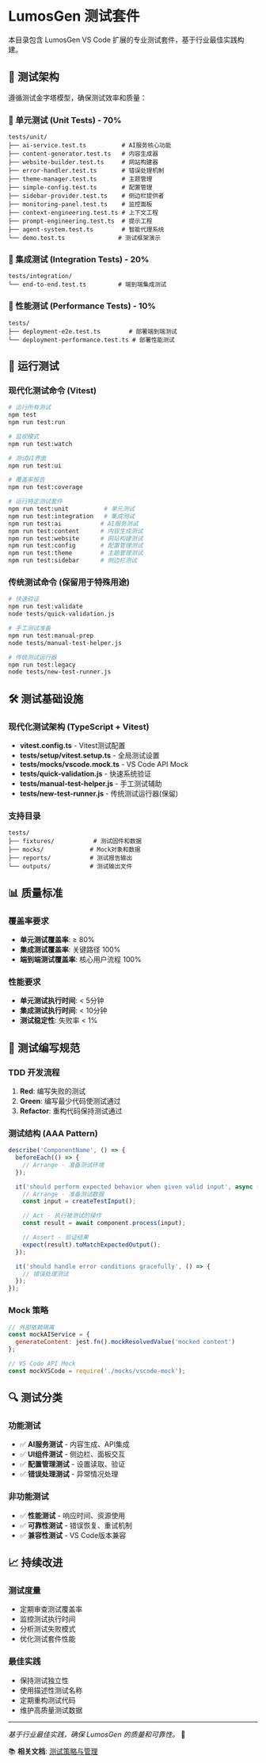 # LumosGen 测试套件

本目录包含 LumosGen VS Code 扩展的专业测试套件，基于行业最佳实践构建。

## 📐 测试架构

遵循测试金字塔模型，确保测试效率和质量：

### 🔬 单元测试 (Unit Tests) - 70%
```
tests/unit/
├── ai-service.test.ts          # AI服务核心功能
├── content-generator.test.ts   # 内容生成器
├── website-builder.test.ts     # 网站构建器
├── error-handler.test.ts       # 错误处理机制
├── theme-manager.test.ts       # 主题管理
├── simple-config.test.ts       # 配置管理
├── sidebar-provider.test.ts    # 侧边栏提供者
├── monitoring-panel.test.ts    # 监控面板
├── context-engineering.test.ts # 上下文工程
├── prompt-engineering.test.ts  # 提示工程
├── agent-system.test.ts        # 智能代理系统
└── demo.test.ts               # 测试框架演示
```

### 🔗 集成测试 (Integration Tests) - 20%
```
tests/integration/
└── end-to-end.test.ts         # 端到端集成测试
```

### 🎯 性能测试 (Performance Tests) - 10%
```
tests/
├── deployment-e2e.test.ts        # 部署端到端测试
└── deployment-performance.test.ts # 部署性能测试
```

## 🚀 运行测试

### 现代化测试命令 (Vitest)
```bash
# 运行所有测试
npm test
npm run test:run

# 监视模式
npm run test:watch

# 测试UI界面
npm run test:ui

# 覆盖率报告
npm run test:coverage

# 运行特定测试套件
npm run test:unit          # 单元测试
npm run test:integration   # 集成测试
npm run test:ai           # AI服务测试
npm run test:content      # 内容生成测试
npm run test:website      # 网站构建测试
npm run test:config       # 配置管理测试
npm run test:theme        # 主题管理测试
npm run test:sidebar      # 侧边栏测试
```

### 传统测试命令 (保留用于特殊用途)
```bash
# 快速验证
npm run test:validate
node tests/quick-validation.js

# 手工测试准备
npm run test:manual-prep
node tests/manual-test-helper.js

# 传统测试运行器
npm run test:legacy
node tests/new-test-runner.js
```

## 🛠️ 测试基础设施

### 现代化测试架构 (TypeScript + Vitest)
- **vitest.config.ts** - Vitest测试配置
- **tests/setup/vitest.setup.ts** - 全局测试设置
- **tests/mocks/vscode.mock.ts** - VS Code API Mock
- **tests/quick-validation.js** - 快速系统验证
- **tests/manual-test-helper.js** - 手工测试辅助
- **tests/new-test-runner.js** - 传统测试运行器(保留)

### 支持目录
```
tests/
├── fixtures/           # 测试固件和数据
├── mocks/             # Mock对象和数据
├── reports/           # 测试报告输出
└── outputs/           # 测试输出文件
```

## 📊 质量标准

### 覆盖率要求
- **单元测试覆盖率**: ≥ 80%
- **集成测试覆盖率**: 关键路径 100%
- **端到端测试覆盖率**: 核心用户流程 100%

### 性能要求
- **单元测试执行时间**: < 5分钟
- **集成测试执行时间**: < 10分钟
- **测试稳定性**: 失败率 < 1%

## 📝 测试编写规范

### TDD 开发流程
1. **Red**: 编写失败的测试
2. **Green**: 编写最少代码使测试通过
3. **Refactor**: 重构代码保持测试通过

### 测试结构 (AAA Pattern)
```javascript
describe('ComponentName', () => {
  beforeEach(() => {
    // Arrange - 准备测试环境
  });

  it('should perform expected behavior when given valid input', async () => {
    // Arrange - 准备测试数据
    const input = createTestInput();

    // Act - 执行被测试的操作
    const result = await component.process(input);

    // Assert - 验证结果
    expect(result).toMatchExpectedOutput();
  });

  it('should handle error conditions gracefully', () => {
    // 错误处理测试
  });
});
```

### Mock 策略
```javascript
// 外部依赖隔离
const mockAIService = {
  generateContent: jest.fn().mockResolvedValue('mocked content')
};

// VS Code API Mock
const mockVSCode = require('./mocks/vscode-mock');
```

## 🔍 测试分类

### 功能测试
- ✅ **AI服务测试** - 内容生成、API集成
- ✅ **UI组件测试** - 侧边栏、面板交互
- ✅ **配置管理测试** - 设置读取、验证
- ✅ **错误处理测试** - 异常情况处理

### 非功能测试
- ✅ **性能测试** - 响应时间、资源使用
- ✅ **可靠性测试** - 错误恢复、重试机制
- ✅ **兼容性测试** - VS Code版本兼容

## 📈 持续改进

### 测试度量
- 定期审查测试覆盖率
- 监控测试执行时间
- 分析测试失败模式
- 优化测试套件性能

### 最佳实践
- 保持测试独立性
- 使用描述性测试名称
- 定期重构测试代码
- 维护高质量测试数据

---

*基于行业最佳实践，确保 LumosGen 的质量和可靠性。* 🧪

📚 **相关文档**: [测试策略与管理](../docs/TESTING_STRATEGY.md)
